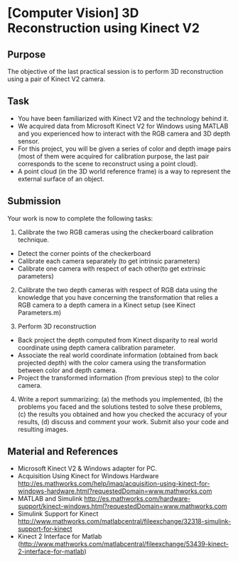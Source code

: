 # [Computer Vision] 3D Reconstruction using Kinect V2

## Purpose
The objective of the last practical session is to perform 3D reconstruction using a pair of Kinect V2 camera.

## Task
* You have been familiarized with Kinect V2 and the technology behind it.
* We acquired data from Microsoft Kinect V2 for Windows using MATLAB and you experienced how to interact with the RGB camera and 3D depth sensor.
* For this project, you will be given a series of color and depth image pairs (most of them were acquired for calibration purpose, the last pair corresponds to the scene to reconstruct using a point cloud).
* A point cloud (in the 3D world reference frame) is a way to represent the external surface of an object.

## Submission
Your work is now to complete the following tasks:
1. Calibrate the two RGB cameras using the checkerboard calibration technique.
* Detect the corner points of the checkerboard
* Calibrate each camera separately (to get intrinsic parameters)
* Calibrate one camera with respect of each other(to get extrinsic parameters)

2. Calibrate the two depth cameras with respect of RGB data using the knowledge that you have concerning the transformation that relies a RGB camera to a depth camera in a Kinect setup (see Kinect Parameters.m)

3.	Perform 3D reconstruction
* Back project the depth computed from Kinect disparity to real world coordinate using depth camera calibration parameter. 
* Associate the real world coordinate information (obtained from back projected depth) with the color camera using the transformation between color and depth camera. 
* Project the transformed information (from previous step) to the color camera.

4.	Write a report summarizing: (a) the methods you implemented, (b) the problems you faced and the solutions tested to solve these problems, (c) the results you obtained and how you checked the accuracy of your results, (d) discuss and comment your work. Submit also your code and resulting images.

## Material and References 
* Microsoft Kinect V2 & Windows adapter for PC. 
* Acquisition Using Kinect for Windows Hardware http://es.mathworks.com/help/imaq/acquisition-using-kinect-for-windows-hardware.html?requestedDomain=www.mathworks.com 
* MATLAB and Simulink http://es.mathworks.com/hardware-support/kinect-windows.html?requestedDomain=www.mathworks.com
* Simulink Support for Kinect http://www.mathworks.com/matlabcentral/fileexchange/32318-simulink-support-for-kinect 
* Kinect 2 Interface for Matlab (http://www.mathworks.com/matlabcentral/fileexchange/53439-kinect-2-interface-for-matlab) 





